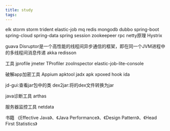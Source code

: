 ```yaml
---
title: study
tags:
---
```


elk
storm  storm trident
elastic-job
mq
redis
mongodb
dubbo
spring-boot
spring-cloud
spring-data
spring session
zookeepeer
rpc
netty原理
Hystrix

guava
Disruptor是一个高性能的线程间异步通信的框架，即在同一个JVM进程中的多线程间消息传递
akka
redisson

工具
jprofile
jmeter
TProfiler
zooInspector
elastic-job-lite-console

破解app加密工具
Appium
apktool
jadx apk
xpoxed hook
ida

jd-gui:查看jar包中的类
dex2jar:将的dex文件转换为jar

java诊断工具
arthas

服务器监控工具
netdata

书籍
《Effective Java》、《Java Performance》、《Design Pattern》、《Head First Statistics》
